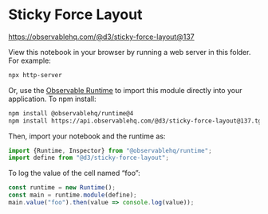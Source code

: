 # Sticky Force Layout

https://observablehq.com/@d3/sticky-force-layout@137

View this notebook in your browser by running a web server in this folder. For
example:

~~~sh
npx http-server
~~~

Or, use the [Observable Runtime](https://github.com/observablehq/runtime) to
import this module directly into your application. To npm install:

~~~sh
npm install @observablehq/runtime@4
npm install https://api.observablehq.com/@d3/sticky-force-layout@137.tgz?v=3
~~~

Then, import your notebook and the runtime as:

~~~js
import {Runtime, Inspector} from "@observablehq/runtime";
import define from "@d3/sticky-force-layout";
~~~

To log the value of the cell named “foo”:

~~~js
const runtime = new Runtime();
const main = runtime.module(define);
main.value("foo").then(value => console.log(value));
~~~
